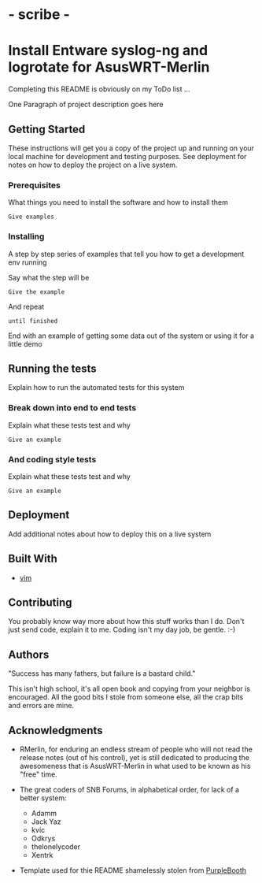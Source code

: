 # - scribe -
# Install Entware syslog-ng and logrotate for AsusWRT-Merlin

Completing this README is obviously on my ToDo list ...

One Paragraph of project description goes here

## Getting Started

These instructions will get you a copy of the project up and running on your local machine for development and testing purposes. See deployment for notes on how to deploy the project on a live system.

### Prerequisites

What things you need to install the software and how to install them

```
Give examples
```

### Installing

A step by step series of examples that tell you how to get a development env running

Say what the step will be

```
Give the example
```

And repeat

```
until finished
```

End with an example of getting some data out of the system or using it for a little demo

## Running the tests

Explain how to run the automated tests for this system

### Break down into end to end tests

Explain what these tests test and why

```
Give an example
```

### And coding style tests

Explain what these tests test and why

```
Give an example
```

## Deployment

Add additional notes about how to deploy this on a live system

## Built With

* [vim](https://www.vim.org/)

## Contributing

You probably know way more about how this stuff works than I do.  Don't just send code, explain it to me.  Coding isn't my day job, be gentle.  :-)

## Authors

"Success has many fathers, but failure is a bastard child."

This isn't high school, it's all open book and copying from your neighbor is encouraged.  All the good bits I stole from someone else, all the crap bits and errors are mine.

## Acknowledgments

* RMerlin, for enduring an endless stream of people who will not read the release notes (out of his control), yet is still dedicated to producing the awesomeness that is AsusWRT-Merlin in what used to be known as his "free" time.
* The great coders of SNB Forums, in alphabetical order, for lack of a better system:
    * Adamm
    * Jack Yaz
    * kvic
    * Odkrys
    * thelonelycoder
    * Xentrk

* Template used for thie README shamelessly stolen from [PurpleBooth](https://gist.github.com/PurpleBooth/109311bb0361f32d87a2)
